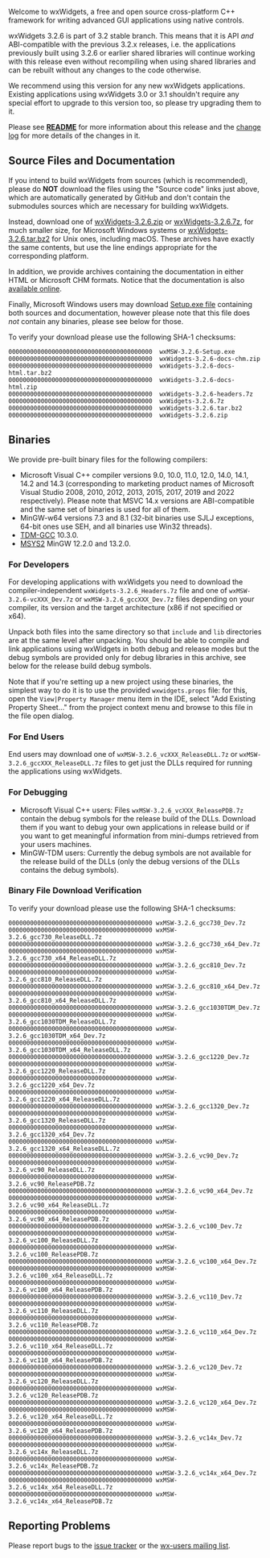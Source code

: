 Welcome to wxWidgets, a free and open source cross-platform C++ framework for writing advanced GUI applications using native controls.

wxWidgets 3.2.6 is part of 3.2 stable branch. This means that it is API _and_ ABI-compatible with the previous 3.2.x releases, i.e. the applications previously built using 3.2.6 or earlier shared libraries will continue working with this release even without recompiling when using shared libraries and can be rebuilt without any changes to the code otherwise.

We recommend using this version for any new wxWidgets applications. Existing applications using wxWidgets 3.0 or 3.1 shouldn't require any special effort to upgrade to this version too, so please try upgrading them to it.

Please see [**README**](https://raw.githubusercontent.com/wxWidgets/wxWidgets/v3.2.6/docs/readme.txt) for more information about this release and the [change log](https://raw.githubusercontent.com/wxWidgets/wxWidgets/v3.2.6/docs/changes.txt) for more details of the changes in it.


## Source Files and Documentation

If you intend to build wxWidgets from sources (which is recommended), please do **NOT** download the files using the "Source code" links just above, which are automatically generated by GitHub and don't contain the submodules sources which are necessary for building wxWidgets.

Instead, download one of [wxWidgets-3.2.6.zip](https://github.com/wxWidgets/wxWidgets/releases/download/v3.2.6/wxWidgets-3.2.6.zip) or [wxWidgets-3.2.6.7z](https://github.com/wxWidgets/wxWidgets/releases/download/v3.2.6/wxWidgets-3.2.6.7z), for much smaller size, for Microsoft Windows systems or [wxWidgets-3.2.6.tar.bz2](https://github.com/wxWidgets/wxWidgets/releases/download/v3.2.6/wxWidgets-3.2.6.tar.bz2) for Unix ones, including macOS. These archives have exactly the same contents, but use the line endings appropriate for the corresponding platform.

In addition, we provide archives containing the documentation in either HTML or Microsoft CHM formats. Notice that the documentation is also [available online](https://docs.wxwidgets.org/3.2.6).

Finally, Microsoft Windows users may download [Setup.exe file](https://github.com/wxWidgets/wxWidgets/releases/download/v3.2.6/wxMSW-3.2.6-Setup.exe) containing both sources and documentation, however please note that this file does _not_ contain any binaries, please see below for those.

To verify your download please use the following SHA-1 checksums:

    0000000000000000000000000000000000000000  wxMSW-3.2.6-Setup.exe
    0000000000000000000000000000000000000000  wxWidgets-3.2.6-docs-chm.zip
    0000000000000000000000000000000000000000  wxWidgets-3.2.6-docs-html.tar.bz2
    0000000000000000000000000000000000000000  wxWidgets-3.2.6-docs-html.zip
    0000000000000000000000000000000000000000  wxWidgets-3.2.6-headers.7z
    0000000000000000000000000000000000000000  wxWidgets-3.2.6.7z
    0000000000000000000000000000000000000000  wxWidgets-3.2.6.tar.bz2
    0000000000000000000000000000000000000000  wxWidgets-3.2.6.zip

## Binaries

We provide pre-built binary files for the following compilers:

* Microsoft Visual C++ compiler versions 9.0, 10.0, 11.0, 12.0, 14.0, 14.1, 14.2 and 14.3 (corresponding to marketing product names of Microsoft Visual Studio 2008, 2010, 2012, 2013, 2015, 2017, 2019 and 2022 respectively). Please note that MSVC 14.x versions are ABI-compatible and the same set of binaries is used for all of them.
* MinGW-w64 versions 7.3 and 8.1 (32-bit binaries use SJLJ exceptions, 64-bit ones use SEH, and all binaries use Win32 threads).
* [TDM-GCC](https://jmeubank.github.io/tdm-gcc/) 10.3.0.
* [MSYS2](https://www.msys2.org/) MinGW 12.2.0 and 13.2.0.

### For Developers

For developing applications with wxWidgets you need to download the compiler-independent `wxWidgets-3.2.6_Headers.7z` file and one of `wxMSW-3.2.6-vcXXX_Dev.7z` or `wxMSW-3.2.6_gccXXX_Dev.7z` files depending on your compiler, its version and the target architecture (x86 if not specified or x64).

Unpack both files into the same directory so that `include` and `lib` directories are at the same level after unpacking. You should be able to compile and link applications using wxWidgets in both debug and release modes but the debug symbols are provided only for debug libraries in this archive, see below for the release build debug symbols.

Note that if you're setting up a new project using these binaries, the simplest way to do it is to use the provided `wxwidgets.props` file: for this, open the `View|Property Manager` menu item in the IDE, select "Add Existing Property Sheet..." from the project context menu and browse to this file in the file open dialog.

### For End Users

End users may download one of `wxMSW-3.2.6_vcXXX_ReleaseDLL.7z` or `wxMSW-3.2.6_gccXXX_ReleaseDLL.7z` files to get just the DLLs required for running the applications using wxWidgets.

### For Debugging

* Microsoft Visual C++ users: Files `wxMSW-3.2.6_vcXXX_ReleasePDB.7z` contain the debug symbols for the release build of the DLLs. Download them if you want to debug your own applications in release build or if you want to get meaningful information from mini-dumps retrieved from your users machines.
* MinGW-TDM users: Currently the debug symbols are not available for the release build of the DLLs (only the debug versions of the DLLs contains the debug symbols).

### Binary File Download Verification

To verify your download please use the following SHA-1 checksums:

    0000000000000000000000000000000000000000 wxMSW-3.2.6_gcc730_Dev.7z
    0000000000000000000000000000000000000000 wxMSW-3.2.6_gcc730_ReleaseDLL.7z
    0000000000000000000000000000000000000000 wxMSW-3.2.6_gcc730_x64_Dev.7z
    0000000000000000000000000000000000000000 wxMSW-3.2.6_gcc730_x64_ReleaseDLL.7z
    0000000000000000000000000000000000000000 wxMSW-3.2.6_gcc810_Dev.7z
    0000000000000000000000000000000000000000 wxMSW-3.2.6_gcc810_ReleaseDLL.7z
    0000000000000000000000000000000000000000 wxMSW-3.2.6_gcc810_x64_Dev.7z
    0000000000000000000000000000000000000000 wxMSW-3.2.6_gcc810_x64_ReleaseDLL.7z
    0000000000000000000000000000000000000000 wxMSW-3.2.6_gcc1030TDM_Dev.7z
    0000000000000000000000000000000000000000 wxMSW-3.2.6_gcc1030TDM_ReleaseDLL.7z
    0000000000000000000000000000000000000000 wxMSW-3.2.6_gcc1030TDM_x64_Dev.7z
    0000000000000000000000000000000000000000 wxMSW-3.2.6_gcc1030TDM_x64_ReleaseDLL.7z
    0000000000000000000000000000000000000000 wxMSW-3.2.6_gcc1220_Dev.7z
    0000000000000000000000000000000000000000 wxMSW-3.2.6_gcc1220_ReleaseDLL.7z
    0000000000000000000000000000000000000000 wxMSW-3.2.6_gcc1220_x64_Dev.7z
    0000000000000000000000000000000000000000 wxMSW-3.2.6_gcc1220_x64_ReleaseDLL.7z
    0000000000000000000000000000000000000000 wxMSW-3.2.6_gcc1320_Dev.7z
    0000000000000000000000000000000000000000 wxMSW-3.2.6_gcc1320_ReleaseDLL.7z
    0000000000000000000000000000000000000000 wxMSW-3.2.6_gcc1320_x64_Dev.7z
    0000000000000000000000000000000000000000 wxMSW-3.2.6_gcc1320_x64_ReleaseDLL.7z
    0000000000000000000000000000000000000000 wxMSW-3.2.6_vc90_Dev.7z
    0000000000000000000000000000000000000000 wxMSW-3.2.6_vc90_ReleaseDLL.7z
    0000000000000000000000000000000000000000 wxMSW-3.2.6_vc90_ReleasePDB.7z
    0000000000000000000000000000000000000000 wxMSW-3.2.6_vc90_x64_Dev.7z
    0000000000000000000000000000000000000000 wxMSW-3.2.6_vc90_x64_ReleaseDLL.7z
    0000000000000000000000000000000000000000 wxMSW-3.2.6_vc90_x64_ReleasePDB.7z
    0000000000000000000000000000000000000000 wxMSW-3.2.6_vc100_Dev.7z
    0000000000000000000000000000000000000000 wxMSW-3.2.6_vc100_ReleaseDLL.7z
    0000000000000000000000000000000000000000 wxMSW-3.2.6_vc100_ReleasePDB.7z
    0000000000000000000000000000000000000000 wxMSW-3.2.6_vc100_x64_Dev.7z
    0000000000000000000000000000000000000000 wxMSW-3.2.6_vc100_x64_ReleaseDLL.7z
    0000000000000000000000000000000000000000 wxMSW-3.2.6_vc100_x64_ReleasePDB.7z
    0000000000000000000000000000000000000000 wxMSW-3.2.6_vc110_Dev.7z
    0000000000000000000000000000000000000000 wxMSW-3.2.6_vc110_ReleaseDLL.7z
    0000000000000000000000000000000000000000 wxMSW-3.2.6_vc110_ReleasePDB.7z
    0000000000000000000000000000000000000000 wxMSW-3.2.6_vc110_x64_Dev.7z
    0000000000000000000000000000000000000000 wxMSW-3.2.6_vc110_x64_ReleaseDLL.7z
    0000000000000000000000000000000000000000 wxMSW-3.2.6_vc110_x64_ReleasePDB.7z
    0000000000000000000000000000000000000000 wxMSW-3.2.6_vc120_Dev.7z
    0000000000000000000000000000000000000000 wxMSW-3.2.6_vc120_ReleaseDLL.7z
    0000000000000000000000000000000000000000 wxMSW-3.2.6_vc120_ReleasePDB.7z
    0000000000000000000000000000000000000000 wxMSW-3.2.6_vc120_x64_Dev.7z
    0000000000000000000000000000000000000000 wxMSW-3.2.6_vc120_x64_ReleaseDLL.7z
    0000000000000000000000000000000000000000 wxMSW-3.2.6_vc120_x64_ReleasePDB.7z
    0000000000000000000000000000000000000000 wxMSW-3.2.6_vc14x_Dev.7z
    0000000000000000000000000000000000000000 wxMSW-3.2.6_vc14x_ReleaseDLL.7z
    0000000000000000000000000000000000000000 wxMSW-3.2.6_vc14x_ReleasePDB.7z
    0000000000000000000000000000000000000000 wxMSW-3.2.6_vc14x_x64_Dev.7z
    0000000000000000000000000000000000000000 wxMSW-3.2.6_vc14x_x64_ReleaseDLL.7z
    0000000000000000000000000000000000000000 wxMSW-3.2.6_vc14x_x64_ReleasePDB.7z

## Reporting Problems

Please report bugs to the [issue tracker](https://github.com/wxWidgets/wxWidgets/issues/new) or the [wx-users mailing list](http://groups.google.com/group/wx-users).

